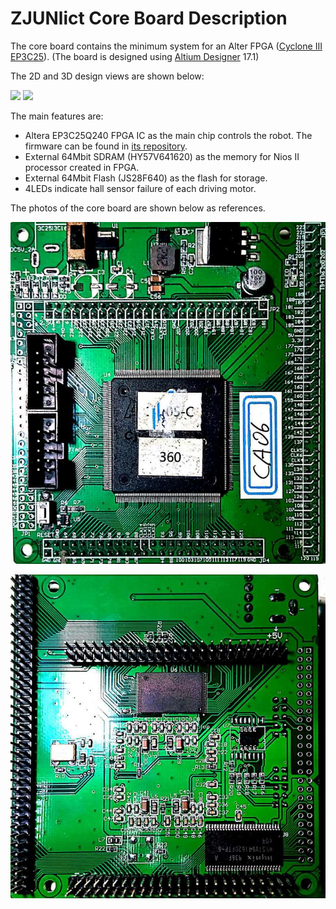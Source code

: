 # ZJUNlict Core Board Description
 
 The core board contains the minimum system for an Alter FPGA ([Cyclone III EP3C25](https://www.intel.com/content/www/us/en/products/programmable/fpga/cyclone-iii.html)). (The board is designed using [Altium Designer](https://www.altium.com/altium-designer/) 17.1)

The 2D and 3D design views are shown below:

![](./Images/)
![](./Images/)

The main features are:

* Altera EP3C25Q240 FPGA IC as the main chip controls the robot. The firmware can be found in [its repository](https://github.com/ZJUNlict/Firmware_for_Core_Board).
* External 64Mbit SDRAM (HY57V641620) as the memory for Nios II processor created in FPGA.
* External 64Mbit Flash (JS28F640) as the flash for storage.
* 4LEDs indicate hall sensor failure of each driving motor.

The photos of the core board are shown below as references. 

![](./Images/Core_Board_Front_Shrinked.jpg)

![](./Images/Core_Board_Back_Shrinked.jpg)
